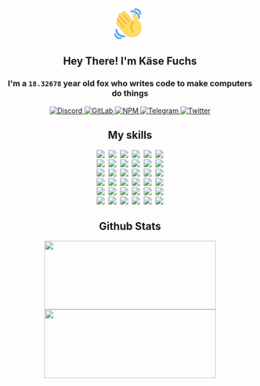 <div><p align=center><img src=./resources/images/wave.gif width=64px height=64px></p><h2 align=center>Hey There! I'm Käse Fuchs</h2><h3 align=center>I'm a <code>18.32678</code> year old fox who writes code to make computers do things</h3><p align=center><a href=https://discord.com/users/507526681125322772><img alt=Discord src="https://img.shields.io/badge/Discord-5865F2?logo=discord&logoColor=white&style=flat-square#ecf6875dcf5fabc806351b9c9d22e140"> </a><a href=https://gitlab.com/kasefuchs><img alt=GitLab src="https://img.shields.io/badge/GitLab-330F63?logo=gitlab&logoColor=white&style=flat-square#ecf6875dcf5fabc806351b9c9d22e140"> </a><a href=https://npmjs.com/~kasefuchs><img alt=NPM src="https://img.shields.io/badge/NPM-CB3837?logo=npm&logoColor=white&style=flat-square#ecf6875dcf5fabc806351b9c9d22e140"> </a><a href=https://t.me/kasefuchs><img alt=Telegram src="https://img.shields.io/badge/Telegram-2CA5E0?logo=telegram&logoColor=white&style=flat-square#ecf6875dcf5fabc806351b9c9d22e140"> </a><a href=https://twitter.com/kasefuchs><img alt=Twitter src="https://img.shields.io/badge/Twitter-1DA1F2?logo=twitter&logoColor=white&style=flat-square#ecf6875dcf5fabc806351b9c9d22e140"></a></p><h2 align=center>My skills</h2><p align=center><a href=https://aws.amazon.com/ ><picture><source srcset="https://skillicons.dev/icons?i=aws&theme=dark#ecf6875dcf5fabc806351b9c9d22e140" media="(prefers-color-scheme: dark)"><source srcset="https://skillicons.dev/icons?i=aws&theme=light#ecf6875dcf5fabc806351b9c9d22e140" media="(prefers-color-scheme: light), (prefers-color-scheme: no-preference)"><img src="https://skillicons.dev/icons?i=aws&theme=light#ecf6875dcf5fabc806351b9c9d22e140"></picture></a>&nbsp;&nbsp;<a href=https://en.wikipedia.org/wiki/Bash_(Unix_shell)><picture><source srcset="https://skillicons.dev/icons?i=bash&theme=dark#ecf6875dcf5fabc806351b9c9d22e140" media="(prefers-color-scheme: dark)"><source srcset="https://skillicons.dev/icons?i=bash&theme=light#ecf6875dcf5fabc806351b9c9d22e140" media="(prefers-color-scheme: light), (prefers-color-scheme: no-preference)"><img src="https://skillicons.dev/icons?i=bash&theme=light#ecf6875dcf5fabc806351b9c9d22e140"></picture></a>&nbsp;&nbsp;<a href=https://discord.com/developers/docs><picture><source srcset="https://skillicons.dev/icons?i=bots&theme=dark#ecf6875dcf5fabc806351b9c9d22e140" media="(prefers-color-scheme: dark)"><source srcset="https://skillicons.dev/icons?i=bots&theme=light#ecf6875dcf5fabc806351b9c9d22e140" media="(prefers-color-scheme: light), (prefers-color-scheme: no-preference)"><img src="https://skillicons.dev/icons?i=bots&theme=light#ecf6875dcf5fabc806351b9c9d22e140"></picture></a>&nbsp;&nbsp;<a href=https://www.cloudflare.com/ ><picture><source srcset="https://skillicons.dev/icons?i=cloudflare&theme=dark#ecf6875dcf5fabc806351b9c9d22e140" media="(prefers-color-scheme: dark)"><source srcset="https://skillicons.dev/icons?i=cloudflare&theme=light#ecf6875dcf5fabc806351b9c9d22e140" media="(prefers-color-scheme: light), (prefers-color-scheme: no-preference)"><img src="https://skillicons.dev/icons?i=cloudflare&theme=light#ecf6875dcf5fabc806351b9c9d22e140"></picture></a>&nbsp;&nbsp;<a href=https://en.wikipedia.org/wiki/CSS><picture><source srcset="https://skillicons.dev/icons?i=css&theme=dark#ecf6875dcf5fabc806351b9c9d22e140" media="(prefers-color-scheme: dark)"><source srcset="https://skillicons.dev/icons?i=css&theme=light#ecf6875dcf5fabc806351b9c9d22e140" media="(prefers-color-scheme: light), (prefers-color-scheme: no-preference)"><img src="https://skillicons.dev/icons?i=css&theme=light#ecf6875dcf5fabc806351b9c9d22e140"></picture></a>&nbsp;&nbsp;<a href=https://www.docker.com/ ><picture><source srcset="https://skillicons.dev/icons?i=docker&theme=dark#ecf6875dcf5fabc806351b9c9d22e140" media="(prefers-color-scheme: dark)"><source srcset="https://skillicons.dev/icons?i=docker&theme=light#ecf6875dcf5fabc806351b9c9d22e140" media="(prefers-color-scheme: light), (prefers-color-scheme: no-preference)"><img src="https://skillicons.dev/icons?i=docker&theme=light#ecf6875dcf5fabc806351b9c9d22e140"></picture></a><br><a href=https://www.electronjs.org/ ><picture><source srcset="https://skillicons.dev/icons?i=electron&theme=dark#ecf6875dcf5fabc806351b9c9d22e140" media="(prefers-color-scheme: dark)"><source srcset="https://skillicons.dev/icons?i=electron&theme=light#ecf6875dcf5fabc806351b9c9d22e140" media="(prefers-color-scheme: light), (prefers-color-scheme: no-preference)"><img src="https://skillicons.dev/icons?i=electron&theme=light#ecf6875dcf5fabc806351b9c9d22e140"></picture></a>&nbsp;&nbsp;<a href=https://expressjs.com/ ><picture><source srcset="https://skillicons.dev/icons?i=express&theme=dark#ecf6875dcf5fabc806351b9c9d22e140" media="(prefers-color-scheme: dark)"><source srcset="https://skillicons.dev/icons?i=express&theme=light#ecf6875dcf5fabc806351b9c9d22e140" media="(prefers-color-scheme: light), (prefers-color-scheme: no-preference)"><img src="https://skillicons.dev/icons?i=express&theme=light#ecf6875dcf5fabc806351b9c9d22e140"></picture></a>&nbsp;&nbsp;<a href=https://www.figma.com/ ><picture><source srcset="https://skillicons.dev/icons?i=figma&theme=dark#ecf6875dcf5fabc806351b9c9d22e140" media="(prefers-color-scheme: dark)"><source srcset="https://skillicons.dev/icons?i=figma&theme=light#ecf6875dcf5fabc806351b9c9d22e140" media="(prefers-color-scheme: light), (prefers-color-scheme: no-preference)"><img src="https://skillicons.dev/icons?i=figma&theme=light#ecf6875dcf5fabc806351b9c9d22e140"></picture></a>&nbsp;&nbsp;<a href=https://firebase.google.com/ ><picture><source srcset="https://skillicons.dev/icons?i=firebase&theme=dark#ecf6875dcf5fabc806351b9c9d22e140" media="(prefers-color-scheme: dark)"><source srcset="https://skillicons.dev/icons?i=firebase&theme=light#ecf6875dcf5fabc806351b9c9d22e140" media="(prefers-color-scheme: light), (prefers-color-scheme: no-preference)"><img src="https://skillicons.dev/icons?i=firebase&theme=light#ecf6875dcf5fabc806351b9c9d22e140"></picture></a>&nbsp;&nbsp;<a href=https://flask.palletsprojects.com/ ><picture><source srcset="https://skillicons.dev/icons?i=flask&theme=dark#ecf6875dcf5fabc806351b9c9d22e140" media="(prefers-color-scheme: dark)"><source srcset="https://skillicons.dev/icons?i=flask&theme=light#ecf6875dcf5fabc806351b9c9d22e140" media="(prefers-color-scheme: light), (prefers-color-scheme: no-preference)"><img src="https://skillicons.dev/icons?i=flask&theme=light#ecf6875dcf5fabc806351b9c9d22e140"></picture></a>&nbsp;&nbsp;<a href=https://cloud.google.com/ ><picture><source srcset="https://skillicons.dev/icons?i=gcp&theme=dark#ecf6875dcf5fabc806351b9c9d22e140" media="(prefers-color-scheme: dark)"><source srcset="https://skillicons.dev/icons?i=gcp&theme=light#ecf6875dcf5fabc806351b9c9d22e140" media="(prefers-color-scheme: light), (prefers-color-scheme: no-preference)"><img src="https://skillicons.dev/icons?i=gcp&theme=light#ecf6875dcf5fabc806351b9c9d22e140"></picture></a><br><a href=https://git-scm.com/ ><picture><source srcset="https://skillicons.dev/icons?i=git&theme=dark#ecf6875dcf5fabc806351b9c9d22e140" media="(prefers-color-scheme: dark)"><source srcset="https://skillicons.dev/icons?i=git&theme=light#ecf6875dcf5fabc806351b9c9d22e140" media="(prefers-color-scheme: light), (prefers-color-scheme: no-preference)"><img src="https://skillicons.dev/icons?i=git&theme=light#ecf6875dcf5fabc806351b9c9d22e140"></picture></a>&nbsp;&nbsp;<a href=https://github.com/ ><picture><source srcset="https://skillicons.dev/icons?i=github&theme=dark#ecf6875dcf5fabc806351b9c9d22e140" media="(prefers-color-scheme: dark)"><source srcset="https://skillicons.dev/icons?i=github&theme=light#ecf6875dcf5fabc806351b9c9d22e140" media="(prefers-color-scheme: light), (prefers-color-scheme: no-preference)"><img src="https://skillicons.dev/icons?i=github&theme=light#ecf6875dcf5fabc806351b9c9d22e140"></picture></a>&nbsp;&nbsp;<a href=https://gitlab.com/ ><picture><source srcset="https://skillicons.dev/icons?i=gitlab&theme=dark#ecf6875dcf5fabc806351b9c9d22e140" media="(prefers-color-scheme: dark)"><source srcset="https://skillicons.dev/icons?i=gitlab&theme=light#ecf6875dcf5fabc806351b9c9d22e140" media="(prefers-color-scheme: light), (prefers-color-scheme: no-preference)"><img src="https://skillicons.dev/icons?i=gitlab&theme=light#ecf6875dcf5fabc806351b9c9d22e140"></picture></a>&nbsp;&nbsp;<a href=https://www.heroku.com/ ><picture><source srcset="https://skillicons.dev/icons?i=heroku&theme=dark#ecf6875dcf5fabc806351b9c9d22e140" media="(prefers-color-scheme: dark)"><source srcset="https://skillicons.dev/icons?i=heroku&theme=light#ecf6875dcf5fabc806351b9c9d22e140" media="(prefers-color-scheme: light), (prefers-color-scheme: no-preference)"><img src="https://skillicons.dev/icons?i=heroku&theme=light#ecf6875dcf5fabc806351b9c9d22e140"></picture></a>&nbsp;&nbsp;<a href=https://en.wikipedia.org/wiki/HTML><picture><source srcset="https://skillicons.dev/icons?i=html&theme=dark#ecf6875dcf5fabc806351b9c9d22e140" media="(prefers-color-scheme: dark)"><source srcset="https://skillicons.dev/icons?i=html&theme=light#ecf6875dcf5fabc806351b9c9d22e140" media="(prefers-color-scheme: light), (prefers-color-scheme: no-preference)"><img src="https://skillicons.dev/icons?i=html&theme=light#ecf6875dcf5fabc806351b9c9d22e140"></picture></a>&nbsp;&nbsp;<a href=https://en.wikipedia.org/wiki/JavaScript><picture><source srcset="https://skillicons.dev/icons?i=js&theme=dark#ecf6875dcf5fabc806351b9c9d22e140" media="(prefers-color-scheme: dark)"><source srcset="https://skillicons.dev/icons?i=js&theme=light#ecf6875dcf5fabc806351b9c9d22e140" media="(prefers-color-scheme: light), (prefers-color-scheme: no-preference)"><img src="https://skillicons.dev/icons?i=js&theme=light#ecf6875dcf5fabc806351b9c9d22e140"></picture></a><br><a href=https://en.wikipedia.org/wiki/Linux><picture><source srcset="https://skillicons.dev/icons?i=linux&theme=dark#ecf6875dcf5fabc806351b9c9d22e140" media="(prefers-color-scheme: dark)"><source srcset="https://skillicons.dev/icons?i=linux&theme=light#ecf6875dcf5fabc806351b9c9d22e140" media="(prefers-color-scheme: light), (prefers-color-scheme: no-preference)"><img src="https://skillicons.dev/icons?i=linux&theme=light#ecf6875dcf5fabc806351b9c9d22e140"></picture></a>&nbsp;&nbsp;<a href=https://mui.com/ ><picture><source srcset="https://skillicons.dev/icons?i=materialui&theme=dark#ecf6875dcf5fabc806351b9c9d22e140" media="(prefers-color-scheme: dark)"><source srcset="https://skillicons.dev/icons?i=materialui&theme=light#ecf6875dcf5fabc806351b9c9d22e140" media="(prefers-color-scheme: light), (prefers-color-scheme: no-preference)"><img src="https://skillicons.dev/icons?i=materialui&theme=light#ecf6875dcf5fabc806351b9c9d22e140"></picture></a>&nbsp;&nbsp;<a href=https://en.wikipedia.org/wiki/Markdown><picture><source srcset="https://skillicons.dev/icons?i=md&theme=dark#ecf6875dcf5fabc806351b9c9d22e140" media="(prefers-color-scheme: dark)"><source srcset="https://skillicons.dev/icons?i=md&theme=light#ecf6875dcf5fabc806351b9c9d22e140" media="(prefers-color-scheme: light), (prefers-color-scheme: no-preference)"><img src="https://skillicons.dev/icons?i=md&theme=light#ecf6875dcf5fabc806351b9c9d22e140"></picture></a>&nbsp;&nbsp;<a href=https://www.mongodb.com/ ><picture><source srcset="https://skillicons.dev/icons?i=mongodb&theme=dark#ecf6875dcf5fabc806351b9c9d22e140" media="(prefers-color-scheme: dark)"><source srcset="https://skillicons.dev/icons?i=mongodb&theme=light#ecf6875dcf5fabc806351b9c9d22e140" media="(prefers-color-scheme: light), (prefers-color-scheme: no-preference)"><img src="https://skillicons.dev/icons?i=mongodb&theme=light#ecf6875dcf5fabc806351b9c9d22e140"></picture></a>&nbsp;&nbsp;<a href=https://www.mysql.com/ ><picture><source srcset="https://skillicons.dev/icons?i=mysql&theme=dark#ecf6875dcf5fabc806351b9c9d22e140" media="(prefers-color-scheme: dark)"><source srcset="https://skillicons.dev/icons?i=mysql&theme=light#ecf6875dcf5fabc806351b9c9d22e140" media="(prefers-color-scheme: light), (prefers-color-scheme: no-preference)"><img src="https://skillicons.dev/icons?i=mysql&theme=light#ecf6875dcf5fabc806351b9c9d22e140"></picture></a>&nbsp;&nbsp;<a href=https://nextjs.org/ ><picture><source srcset="https://skillicons.dev/icons?i=nextjs&theme=dark#ecf6875dcf5fabc806351b9c9d22e140" media="(prefers-color-scheme: dark)"><source srcset="https://skillicons.dev/icons?i=nextjs&theme=light#ecf6875dcf5fabc806351b9c9d22e140" media="(prefers-color-scheme: light), (prefers-color-scheme: no-preference)"><img src="https://skillicons.dev/icons?i=nextjs&theme=light#ecf6875dcf5fabc806351b9c9d22e140"></picture></a><br><a href=https://nodejs.org/en/ ><picture><source srcset="https://skillicons.dev/icons?i=nodejs&theme=dark#ecf6875dcf5fabc806351b9c9d22e140" media="(prefers-color-scheme: dark)"><source srcset="https://skillicons.dev/icons?i=nodejs&theme=light#ecf6875dcf5fabc806351b9c9d22e140" media="(prefers-color-scheme: light), (prefers-color-scheme: no-preference)"><img src="https://skillicons.dev/icons?i=nodejs&theme=light#ecf6875dcf5fabc806351b9c9d22e140"></picture></a>&nbsp;&nbsp;<a href=https://www.postgresql.org/ ><picture><source srcset="https://skillicons.dev/icons?i=postgres&theme=dark#ecf6875dcf5fabc806351b9c9d22e140" media="(prefers-color-scheme: dark)"><source srcset="https://skillicons.dev/icons?i=postgres&theme=light#ecf6875dcf5fabc806351b9c9d22e140" media="(prefers-color-scheme: light), (prefers-color-scheme: no-preference)"><img src="https://skillicons.dev/icons?i=postgres&theme=light#ecf6875dcf5fabc806351b9c9d22e140"></picture></a>&nbsp;&nbsp;<a href=https://learn.microsoft.com/en-us/powershell/ ><picture><source srcset="https://skillicons.dev/icons?i=powershell&theme=dark#ecf6875dcf5fabc806351b9c9d22e140" media="(prefers-color-scheme: dark)"><source srcset="https://skillicons.dev/icons?i=powershell&theme=light#ecf6875dcf5fabc806351b9c9d22e140" media="(prefers-color-scheme: light), (prefers-color-scheme: no-preference)"><img src="https://skillicons.dev/icons?i=powershell&theme=light#ecf6875dcf5fabc806351b9c9d22e140"></picture></a>&nbsp;&nbsp;<a href=https://www.python.org/ ><picture><source srcset="https://skillicons.dev/icons?i=py&theme=dark#ecf6875dcf5fabc806351b9c9d22e140" media="(prefers-color-scheme: dark)"><source srcset="https://skillicons.dev/icons?i=py&theme=light#ecf6875dcf5fabc806351b9c9d22e140" media="(prefers-color-scheme: light), (prefers-color-scheme: no-preference)"><img src="https://skillicons.dev/icons?i=py&theme=light#ecf6875dcf5fabc806351b9c9d22e140"></picture></a>&nbsp;&nbsp;<a href=https://www.raspberrypi.org/ ><picture><source srcset="https://skillicons.dev/icons?i=raspberrypi&theme=dark#ecf6875dcf5fabc806351b9c9d22e140" media="(prefers-color-scheme: dark)"><source srcset="https://skillicons.dev/icons?i=raspberrypi&theme=light#ecf6875dcf5fabc806351b9c9d22e140" media="(prefers-color-scheme: light), (prefers-color-scheme: no-preference)"><img src="https://skillicons.dev/icons?i=raspberrypi&theme=light#ecf6875dcf5fabc806351b9c9d22e140"></picture></a>&nbsp;&nbsp;<a href=https://reactjs.org/ ><picture><source srcset="https://skillicons.dev/icons?i=react&theme=dark#ecf6875dcf5fabc806351b9c9d22e140" media="(prefers-color-scheme: dark)"><source srcset="https://skillicons.dev/icons?i=react&theme=light#ecf6875dcf5fabc806351b9c9d22e140" media="(prefers-color-scheme: light), (prefers-color-scheme: no-preference)"><img src="https://skillicons.dev/icons?i=react&theme=light#ecf6875dcf5fabc806351b9c9d22e140"></picture></a><br><a href=https://redux.js.org/ ><picture><source srcset="https://skillicons.dev/icons?i=redux&theme=dark#ecf6875dcf5fabc806351b9c9d22e140" media="(prefers-color-scheme: dark)"><source srcset="https://skillicons.dev/icons?i=redux&theme=light#ecf6875dcf5fabc806351b9c9d22e140" media="(prefers-color-scheme: light), (prefers-color-scheme: no-preference)"><img src="https://skillicons.dev/icons?i=redux&theme=light#ecf6875dcf5fabc806351b9c9d22e140"></picture></a>&nbsp;&nbsp;<a href=https://en.wikipedia.org/wiki/Regular_expression><picture><source srcset="https://skillicons.dev/icons?i=regex&theme=dark#ecf6875dcf5fabc806351b9c9d22e140" media="(prefers-color-scheme: dark)"><source srcset="https://skillicons.dev/icons?i=regex&theme=light#ecf6875dcf5fabc806351b9c9d22e140" media="(prefers-color-scheme: light), (prefers-color-scheme: no-preference)"><img src="https://skillicons.dev/icons?i=regex&theme=light#ecf6875dcf5fabc806351b9c9d22e140"></picture></a>&nbsp;&nbsp;<a href=https://en.wikipedia.org/wiki/Sass_(stylesheet_language)><picture><source srcset="https://skillicons.dev/icons?i=sass&theme=dark#ecf6875dcf5fabc806351b9c9d22e140" media="(prefers-color-scheme: dark)"><source srcset="https://skillicons.dev/icons?i=sass&theme=light#ecf6875dcf5fabc806351b9c9d22e140" media="(prefers-color-scheme: light), (prefers-color-scheme: no-preference)"><img src="https://skillicons.dev/icons?i=sass&theme=light#ecf6875dcf5fabc806351b9c9d22e140"></picture></a>&nbsp;&nbsp;<a href=https://www.typescriptlang.org/ ><picture><source srcset="https://skillicons.dev/icons?i=ts&theme=dark#ecf6875dcf5fabc806351b9c9d22e140" media="(prefers-color-scheme: dark)"><source srcset="https://skillicons.dev/icons?i=ts&theme=light#ecf6875dcf5fabc806351b9c9d22e140" media="(prefers-color-scheme: light), (prefers-color-scheme: no-preference)"><img src="https://skillicons.dev/icons?i=ts&theme=light#ecf6875dcf5fabc806351b9c9d22e140"></picture></a>&nbsp;&nbsp;<a href=https://unity.com/ ><picture><source srcset="https://skillicons.dev/icons?i=unity&theme=dark#ecf6875dcf5fabc806351b9c9d22e140" media="(prefers-color-scheme: dark)"><source srcset="https://skillicons.dev/icons?i=unity&theme=light#ecf6875dcf5fabc806351b9c9d22e140" media="(prefers-color-scheme: light), (prefers-color-scheme: no-preference)"><img src="https://skillicons.dev/icons?i=unity&theme=light#ecf6875dcf5fabc806351b9c9d22e140"></picture></a>&nbsp;&nbsp;<a href=https://workers.cloudflare.com/ ><picture><source srcset="https://skillicons.dev/icons?i=workers&theme=dark#ecf6875dcf5fabc806351b9c9d22e140" media="(prefers-color-scheme: dark)"><source srcset="https://skillicons.dev/icons?i=workers&theme=light#ecf6875dcf5fabc806351b9c9d22e140" media="(prefers-color-scheme: light), (prefers-color-scheme: no-preference)"><img src="https://skillicons.dev/icons?i=workers&theme=light#ecf6875dcf5fabc806351b9c9d22e140"></picture></a><br></p><h2 align=center>Github Stats</h2><p align=center><picture><source srcset="https://github-readme-stats-kasefuchs.vercel.app/api/?count_private=true&hide_border=true&hide_rank=true&line_height=20&hide_title=true&username=Kasefuchs&theme=dark#ecf6875dcf5fabc806351b9c9d22e140" media="(prefers-color-scheme: dark)"><source srcset="https://github-readme-stats-kasefuchs.vercel.app/api/?count_private=true&hide_border=true&hide_rank=true&line_height=20&hide_title=true&username=Kasefuchs&theme=light#ecf6875dcf5fabc806351b9c9d22e140" media="(prefers-color-scheme: light), (prefers-color-scheme: no-preference)"><img align=middle width=350 height=140 src="https://github-readme-stats-kasefuchs.vercel.app/api/?count_private=true&hide_border=true&hide_rank=true&line_height=20&hide_title=true&username=Kasefuchs&theme=light#ecf6875dcf5fabc806351b9c9d22e140"></picture><picture><source srcset="https://github-readme-stats-kasefuchs.vercel.app/api/top-langs/?count_private=true&hide_border=true&layout=compact&username=Kasefuchs&theme=dark#ecf6875dcf5fabc806351b9c9d22e140" media="(prefers-color-scheme: dark)"><source srcset="https://github-readme-stats-kasefuchs.vercel.app/api/top-langs/?count_private=true&hide_border=true&layout=compact&username=Kasefuchs&theme=light#ecf6875dcf5fabc806351b9c9d22e140" media="(prefers-color-scheme: light), (prefers-color-scheme: no-preference)"><img align=middle width=350 height=140 src="https://github-readme-stats-kasefuchs.vercel.app/api/top-langs/?count_private=true&hide_border=true&layout=compact&username=Kasefuchs&theme=light#ecf6875dcf5fabc806351b9c9d22e140"></picture></p><img src="https://hit.yhype.me/github/profile?user_id=64592097#ecf6875dcf5fabc806351b9c9d22e140" alt=""></div>